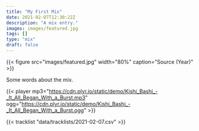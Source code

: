 ```yaml
---
title: "My First Mix"
date: 2021-02-07T12:30:22Z
description: "A mix entry."
images: images/featured.jpg
tags: []
type: "mix"
draft: false
---
```


{{< figure src="images/featured.jpg" width="80%" caption="Source (Year)" >}}

Some words about the mix.

{{< player mp3="https://cdn.plyr.io/static/demo/Kishi_Bashi_-_It_All_Began_With_a_Burst.mp3" ogg="https://cdn.plyr.io/static/demo/Kishi_Bashi_-_It_All_Began_With_a_Burst.ogg" >}}

{{< tracklist "data/tracklists/2021-02-07.csv" >}}
